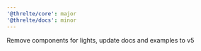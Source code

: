 ```yaml
---
'@threlte/core': major
'@threlte/docs': minor
---
```


Remove components for lights, update docs and examples to v5
